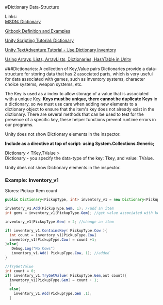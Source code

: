 #Dictionary Data-Structure

Links:  
[MSDN: Dictionary](https://docs.microsoft.com/en-us/dotnet/api/system.collections.generic.dictionary-2?redirectedfrom=MSDN&view=netframework-4.7.2)

[Gitbook Definition and Examples](/dictionary.md)

[Unity Scripting Tutorial: Dictionary ](https://unity3d.com/learn/tutorials/modules/intermediate/scripting/lists-and-dictionaries)

[Unity TextAdventure Tutorial - Use Dictionary Inventory](https://unity3d.com/learn/tutorials/topics/scripting/preparing-use-item-dictionary)

[Using Arrays, Lists, ArrayLists, Dictionaries, HashTable in Unity](https://hub.packtpub.com/arrays-lists-dictionaries-unity-3d-game-development/)

###Dictionaries: A collection of Key,Value pairs
Dictionaries provide a data-structure for storing data that has 2 associated parts, which is very useful for data associated with games, such as inventory systems, character choice systems, weapon systems, etc.  


The Key is used as a index to allow storage of a value that is associated with a unique Key. **Keys must be unique, there cannot be duplicate Keys** in a dictionary, so we must use care when adding new elements to a dictionary object to ensure that the item's key does not already exist in the dictionary. There are several methods that can be used to test for the presence of a specific key, these helper functions prevent runtime errors in our programs.


Unity does not show Dictionary elements in the inspector.

**Include as a directive at top of script:**
**using System.Collections.Generic;**

Dictionary < TKey,TValue >    
Dictionary - you specify the data-type of the key: Tkey, and value: TValue.


Unity does not show Dictionary elements in the inspector.

### Example: Inventory_v1 
Stores: Pickup-Item count

```java
public Dictionary<PickupType, int> inventory_v1 = new Dictionary<PickupType, int>(); //initialize

inventory_v1.Add(PickupType.Gem, 1); //add an item
int gems = inventory_v1[PickupType.Gem]; //get value associated with key

inventory_v1[PickupType.Gem] = 2; //change an item

if( inventory_v1.ContainsKey( PickupType.Cow ){
  int count = inventory_v1[PickupType.Cow]
  inventory_v1[PickupType.Cow] = count +1;
}else{
   Debug.Log("No Cows")
   inventory_v1.Add( PickupType.Cow, 1); //added
}

//TryGetValue
int count = 0;
if( inventory_v1.TryGetValue( PickupType.Gem,out count){
  inventory_v1[PickupType.Gem] = count + 1;
  } 
  else{
    inventory_v1.Add(PickupType.Gem ,1);
  }

```


